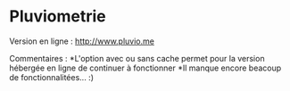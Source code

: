 # Pluviometrie

Version en ligne : http://www.pluvio.me

Commentaires :
    *L'option avec ou sans cache permet pour la version hébergée en ligne de continuer à fonctionner
    *Il manque encore beacoup de fonctionnalitées... :)
